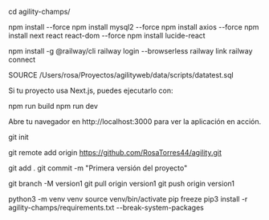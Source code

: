 cd agility-champs/

npm install  --force
npm install mysql2  --force
npm install axios  --force
npm install next react react-dom  --force
npm install lucide-react

npm install -g @railway/cli
railway login --browserless
railway link
railway connect

SOURCE /Users/rosa/Proyectos/agilityweb/data/scripts/datatest.sql


Si tu proyecto usa Next.js, puedes ejecutarlo con:

npm run build
npm run dev


Abre tu navegador en http://localhost:3000 para ver la aplicación en acción.


git init

git remote add origin https://github.com/RosaTorres44/agility.git

git add .
git commit -m "Primera versión del proyecto"

git branch -M version1
git pull origin version1
git push origin version1


python3 -m venv venv
source venv/bin/activate
pip freeze
pip3 install -r agility-champs/requirements.txt  --break-system-packages
